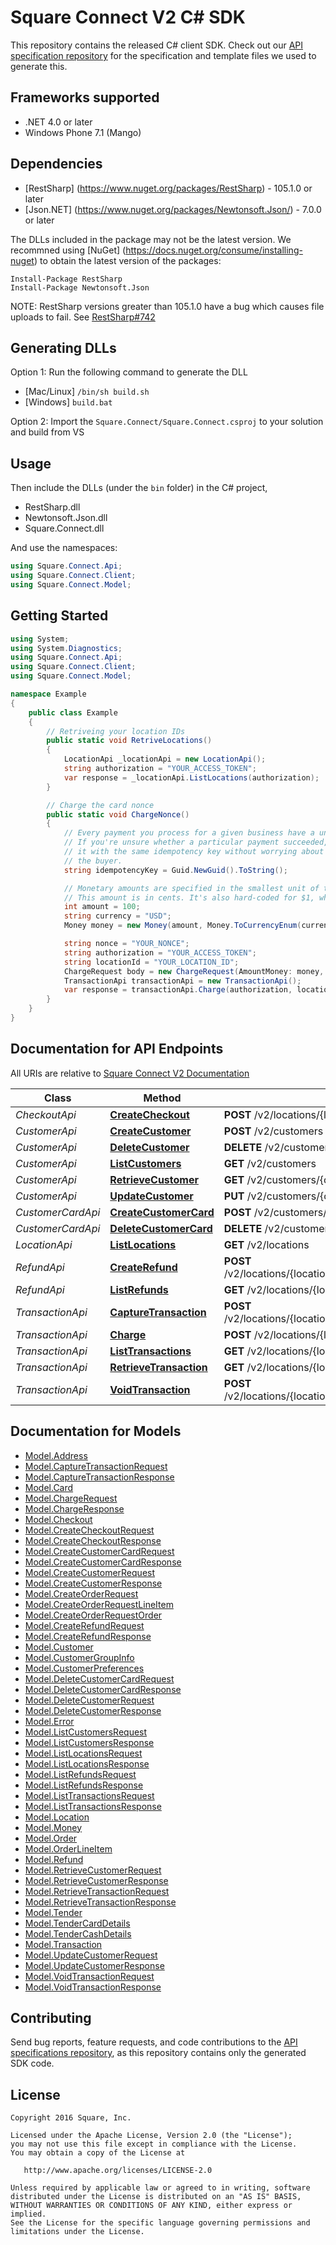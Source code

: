 # Square Connect V2 C# SDK

This repository contains the released C# client SDK. Check out our [API
specification repository](https://github.com/square/connect-api-specification)
for the specification and template files we used to generate this.

## Frameworks supported
- .NET 4.0 or later
- Windows Phone 7.1 (Mango)

## Dependencies
- [RestSharp] (https://www.nuget.org/packages/RestSharp) - 105.1.0 or later
- [Json.NET] (https://www.nuget.org/packages/Newtonsoft.Json/) - 7.0.0 or later

The DLLs included in the package may not be the latest version. We recommned using [NuGet] (https://docs.nuget.org/consume/installing-nuget) to obtain the latest version of the packages:
```
Install-Package RestSharp
Install-Package Newtonsoft.Json
```

NOTE: RestSharp versions greater than 105.1.0 have a bug which causes file uploads to fail. See [RestSharp#742](https://github.com/restsharp/RestSharp/issues/742)

## Generating DLLs
Option 1: Run the following command to generate the DLL

- [Mac/Linux] `/bin/sh build.sh`
- [Windows] `build.bat`

Option 2: Import the `Square.Connect/Square.Connect.csproj` to your solution and build from VS

## Usage
Then include the DLLs (under the `bin` folder) in the C# project, 

- RestSharp.dll
- Newtonsoft.Json.dll
- Square.Connect.dll

And use the namespaces:
```csharp
using Square.Connect.Api;
using Square.Connect.Client;
using Square.Connect.Model;
```

## Getting Started

```csharp
using System;
using System.Diagnostics;
using Square.Connect.Api;
using Square.Connect.Client;
using Square.Connect.Model;

namespace Example
{
    public class Example
    {
        // Retriveing your location IDs
        public static void RetriveLocations()
        {
            LocationApi _locationApi = new LocationApi();
            string authorization = "YOUR_ACCESS_TOKEN";
            var response = _locationApi.ListLocations(authorization);
        }

        // Charge the card nonce
        public static void ChargeNonce()
        {
            // Every payment you process for a given business have a unique idempotency key.
            // If you're unsure whether a particular payment succeeded, you can reattempt
            // it with the same idempotency key without worrying about double charging
            // the buyer.
            string idempotencyKey = Guid.NewGuid().ToString();

            // Monetary amounts are specified in the smallest unit of the applicable currency.
            // This amount is in cents. It's also hard-coded for $1, which is not very useful.
            int amount = 100;
            string currency = "USD";
            Money money = new Money(amount, Money.ToCurrencyEnum(currency));

            string nonce = "YOUR_NONCE";
            string authorization = "YOUR_ACCESS_TOKEN";
            string locationId = "YOUR_LOCATION_ID";
            ChargeRequest body = new ChargeRequest(AmountMoney: money, IdempotencyKey: idempotencyKey, CardNonce: nonce);
            TransactionApi transactionApi = new TransactionApi();
            var response = transactionApi.Charge(authorization, locationId, body);
        }
    }
}
```

## Documentation for API Endpoints

All URIs are relative to [Square Connect V2 Documentation](https://docs.connect.squareup.com/api/connect/v2/#navsection-endpoints)

Class | Method | HTTP request 
------------ | ------------- | ------------- 
*CheckoutApi* | [**CreateCheckout**](docs/CheckoutApi.md#createcheckout) | **POST** /v2/locations/{location_id}/checkouts
*CustomerApi* | [**CreateCustomer**](docs/CustomerApi.md#createcustomer) | **POST** /v2/customers
*CustomerApi* | [**DeleteCustomer**](docs/CustomerApi.md#deletecustomer) | **DELETE** /v2/customers/{customer_id}
*CustomerApi* | [**ListCustomers**](docs/CustomerApi.md#listcustomers) | **GET** /v2/customers
*CustomerApi* | [**RetrieveCustomer**](docs/CustomerApi.md#retrievecustomer) | **GET** /v2/customers/{customer_id}
*CustomerApi* | [**UpdateCustomer**](docs/CustomerApi.md#updatecustomer) | **PUT** /v2/customers/{customer_id}
*CustomerCardApi* | [**CreateCustomerCard**](docs/CustomerCardApi.md#createcustomercard) | **POST** /v2/customers/{customer_id}/cards
*CustomerCardApi* | [**DeleteCustomerCard**](docs/CustomerCardApi.md#deletecustomercard) | **DELETE** /v2/customers/{customer_id}/cards/{card_id}
*LocationApi* | [**ListLocations**](docs/LocationApi.md#listlocations) | **GET** /v2/locations
*RefundApi* | [**CreateRefund**](docs/RefundApi.md#createrefund) | **POST** /v2/locations/{location_id}/transactions/{transaction_id}/refund
*RefundApi* | [**ListRefunds**](docs/RefundApi.md#listrefunds) | **GET** /v2/locations/{location_id}/refunds
*TransactionApi* | [**CaptureTransaction**](docs/TransactionApi.md#capturetransaction) | **POST** /v2/locations/{location_id}/transactions/{transaction_id}/capture
*TransactionApi* | [**Charge**](docs/TransactionApi.md#charge) | **POST** /v2/locations/{location_id}/transactions
*TransactionApi* | [**ListTransactions**](docs/TransactionApi.md#listtransactions) | **GET** /v2/locations/{location_id}/transactions
*TransactionApi* | [**RetrieveTransaction**](docs/TransactionApi.md#retrievetransaction) | **GET** /v2/locations/{location_id}/transactions/{transaction_id}
*TransactionApi* | [**VoidTransaction**](docs/TransactionApi.md#voidtransaction) | **POST** /v2/locations/{location_id}/transactions/{transaction_id}/void


## Documentation for Models

 - [Model.Address](docs/Address.md)
 - [Model.CaptureTransactionRequest](docs/CaptureTransactionRequest.md)
 - [Model.CaptureTransactionResponse](docs/CaptureTransactionResponse.md)
 - [Model.Card](docs/Card.md)
 - [Model.ChargeRequest](docs/ChargeRequest.md)
 - [Model.ChargeResponse](docs/ChargeResponse.md)
 - [Model.Checkout](docs/Checkout.md)
 - [Model.CreateCheckoutRequest](docs/CreateCheckoutRequest.md)
 - [Model.CreateCheckoutResponse](docs/CreateCheckoutResponse.md)
 - [Model.CreateCustomerCardRequest](docs/CreateCustomerCardRequest.md)
 - [Model.CreateCustomerCardResponse](docs/CreateCustomerCardResponse.md)
 - [Model.CreateCustomerRequest](docs/CreateCustomerRequest.md)
 - [Model.CreateCustomerResponse](docs/CreateCustomerResponse.md)
 - [Model.CreateOrderRequest](docs/CreateOrderRequest.md)
 - [Model.CreateOrderRequestLineItem](docs/CreateOrderRequestLineItem.md)
 - [Model.CreateOrderRequestOrder](docs/CreateOrderRequestOrder.md)
 - [Model.CreateRefundRequest](docs/CreateRefundRequest.md)
 - [Model.CreateRefundResponse](docs/CreateRefundResponse.md)
 - [Model.Customer](docs/Customer.md)
 - [Model.CustomerGroupInfo](docs/CustomerGroupInfo.md)
 - [Model.CustomerPreferences](docs/CustomerPreferences.md)
 - [Model.DeleteCustomerCardRequest](docs/DeleteCustomerCardRequest.md)
 - [Model.DeleteCustomerCardResponse](docs/DeleteCustomerCardResponse.md)
 - [Model.DeleteCustomerRequest](docs/DeleteCustomerRequest.md)
 - [Model.DeleteCustomerResponse](docs/DeleteCustomerResponse.md)
 - [Model.Error](docs/Error.md)
 - [Model.ListCustomersRequest](docs/ListCustomersRequest.md)
 - [Model.ListCustomersResponse](docs/ListCustomersResponse.md)
 - [Model.ListLocationsRequest](docs/ListLocationsRequest.md)
 - [Model.ListLocationsResponse](docs/ListLocationsResponse.md)
 - [Model.ListRefundsRequest](docs/ListRefundsRequest.md)
 - [Model.ListRefundsResponse](docs/ListRefundsResponse.md)
 - [Model.ListTransactionsRequest](docs/ListTransactionsRequest.md)
 - [Model.ListTransactionsResponse](docs/ListTransactionsResponse.md)
 - [Model.Location](docs/Location.md)
 - [Model.Money](docs/Money.md)
 - [Model.Order](docs/Order.md)
 - [Model.OrderLineItem](docs/OrderLineItem.md)
 - [Model.Refund](docs/Refund.md)
 - [Model.RetrieveCustomerRequest](docs/RetrieveCustomerRequest.md)
 - [Model.RetrieveCustomerResponse](docs/RetrieveCustomerResponse.md)
 - [Model.RetrieveTransactionRequest](docs/RetrieveTransactionRequest.md)
 - [Model.RetrieveTransactionResponse](docs/RetrieveTransactionResponse.md)
 - [Model.Tender](docs/Tender.md)
 - [Model.TenderCardDetails](docs/TenderCardDetails.md)
 - [Model.TenderCashDetails](docs/TenderCashDetails.md)
 - [Model.Transaction](docs/Transaction.md)
 - [Model.UpdateCustomerRequest](docs/UpdateCustomerRequest.md)
 - [Model.UpdateCustomerResponse](docs/UpdateCustomerResponse.md)
 - [Model.VoidTransactionRequest](docs/VoidTransactionRequest.md)
 - [Model.VoidTransactionResponse](docs/VoidTransactionResponse.md)


## Contributing

Send bug reports, feature requests, and code contributions to the [API
specifications repository](https://github.com/square/connect-api-specification),
as this repository contains only the generated SDK code.

## License

```
Copyright 2016 Square, Inc.

Licensed under the Apache License, Version 2.0 (the "License");
you may not use this file except in compliance with the License.
You may obtain a copy of the License at

   http://www.apache.org/licenses/LICENSE-2.0

Unless required by applicable law or agreed to in writing, software
distributed under the License is distributed on an "AS IS" BASIS,
WITHOUT WARRANTIES OR CONDITIONS OF ANY KIND, either express or implied.
See the License for the specific language governing permissions and
limitations under the License.
```

